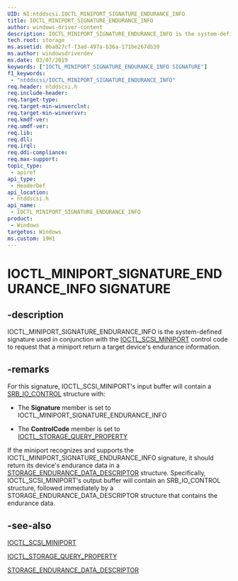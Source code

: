 ```yaml
---
UID: NI:ntddscsi.IOCTL_MINIPORT_SIGNATURE_ENDURANCE_INFO
title: IOCTL_MINIPORT_SIGNATURE_ENDURANCE_INFO
author: windows-driver-content
description: IOCTL_MINIPORT_SIGNATURE_ENDURANCE_INFO is the system-defined signature used in conjunction with the IOCTL_SCSI_MINIPORT control code to request that a miniport return endurance data for a target device.
tech.root: storage
ms.assetid: 0ba827cf-f3ad-497a-b36a-171be267db39
ms.author: windowsdriverdev
ms.date: 03/07/2019
keywords: ["IOCTL_MINIPORT_SIGNATURE_ENDURANCE_INFO SIGNATURE"]
f1_keywords:
 - "ntddscsi/IOCTL_MINIPORT_SIGNATURE_ENDURANCE_INFO"
req.header: ntddscsi.h
req.include-header:
req.target-type:
req.target-min-winverclnt:
req.target-min-winversvr:
req.kmdf-ver:
req.umdf-ver:
req.lib:
req.dll:
req.irql: 
req.ddi-compliance:
req.max-support:
topic_type: 
 - apiref
api_type: 
 - HeaderDef
api_location: 
 - ntddscsi.h
api_name: 
 - IOCTL_MINIPORT_SIGNATURE_ENDURANCE_INFO
product:
 - Windows
targetos: Windows
ms.custom: 19H1
---
```


# IOCTL_MINIPORT_SIGNATURE_ENDURANCE_INFO SIGNATURE

## -description

IOCTL_MINIPORT_SIGNATURE_ENDURANCE_INFO is the system-defined signature used in conjunction with the [IOCTL_SCSI_MINIPORT](https://docs.microsoft.com/windows-hardware/drivers/ddi/ntddscsi/ni-ntddscsi-ioctl_scsi_miniport) control code to request that a miniport return a target device's endurance information.

## -remarks

For this signature, IOCTL_SCSI_MINIPORT's input buffer will contain a [SRB_IO_CONTROL](ns-ntddscsi-_srb_io_control.md) structure with:

* The **Signature** member is set to IOCTL_MINIPORT_SIGNATURE_ENDURANCE_INFO

* The **ControlCode** member is set to [IOCTL_STORAGE_QUERY_PROPERTY](https://docs.microsoft.com/windows-hardware/drivers/ddi/ntddstor/ni-ntddstor-ioctl_storage_query_property)

If the miniport recognizes and supports the IOCTL_MINIPORT_SIGNATURE_ENDURANCE_INFO signature, it should return its device's endurance data in a [STORAGE_ENDURANCE_DATA_DESCRIPTOR](ns-ntddscsi-storage_endurance_data_descriptor.md) structure. Specifically, IOCTL_SCSI_MINIPORT's output buffer will contain an SRB_IO_CONTROL structure, followed immediately by a STORAGE_ENDURANCE_DATA_DESCRIPTOR structure that contains the endurance data.

## -see-also

[IOCTL_SCSI_MINIPORT](https://docs.microsoft.com/windows-hardware/drivers/ddi/ntddscsi/ni-ntddscsi-ioctl_scsi_miniport)

[IOCTL_STORAGE_QUERY_PROPERTY](https://docs.microsoft.com/windows-hardware/drivers/ddi/ntddstor/ni-ntddstor-ioctl_storage_query_property)

[STORAGE_ENDURANCE_DATA_DESCRIPTOR](ns-ntddscsi-storage_endurance_data_descriptor.md)
